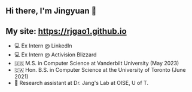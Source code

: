 ## Hi there, I'm Jingyuan 👋

## My site: https://rjgao1.github.io
- :computer: Ex Intern @ LinkedIn
- :computer: Ex Intern @ Activision Blizzard
- :us: M.S. in Computer Science at Vanderbilt University (May 2023)
- 🇨🇦 Hon. B.S. in Computer Science at the University of Toronto (June 2021) 
- :thought_balloon: Research assistant at Dr. Jang's Lab at OISE, U of T. 

<!--
**rjgao1/rjgao1** is a ✨ _special_ ✨ repository because its `README.md` (this file) appears on your GitHub profile.

Here are some ideas to get you started:

- 🔭 I’m currently working on ...
- 🌱 I’m currently learning ...
- 👯 I’m looking to collaborate on ...
- 🤔 I’m looking for help with ...
- 💬 Ask me about ...
- 📫 How to reach me: ...
- 😄 Pronouns: ...
- ⚡ Fun fact: ...
-->
